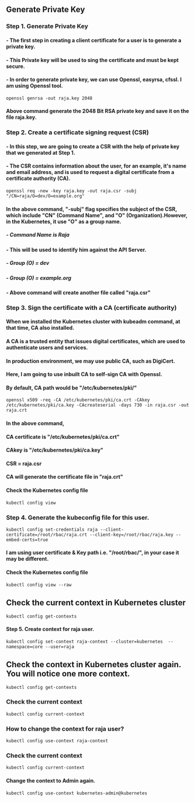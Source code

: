 
## Generate Private Key

### Step 1. Generate Private Key
####  - The first step in creating a client certificate for a user is to generate a private key. 
####  - This Private key will be used to sing the certificate and must be kept secure.
####  - In order to generate private key, we can use Openssl,  easyrsa, cfssl. I am using Openssl tool. 

```
openssl genrsa -out raja.key 2048
```
#### Above command generate the 2048 Bit RSA private key and save it on the file raja.key.

### Step 2.  Create a certificate signing request (CSR)

#### - In this step, we are going to create a CSR with the help  of private key that we generated at Step 1.
####  - The CSR contains information about the user, for an example, it's name and email address, and is used to request a digital certificate from a certificate authority (CA).
```
openssl req -new -key raja.key -out raja.csr -subj "/CN=raja/O=dev/O=example.org"
```

#### In the above command, "-subj" flag specifies the subject of the CSR, which include "CN" (Command Name", and "O" (Organization).However, in the Kubernetes, it use "O" as a group name. 
##### - Command Name is Raja 
####  - This will be used to identify him against the API Server.
#####  - Group (O) = dev
##### - Group (O) = example.org
#### - Above command will create another file called "raja.csr"

### Step 3.  Sign the certificate with a CA (certificate authority)
#### When we installed the Kubernetes cluster with kubeadm command, at that time, CA also installed. 
####  A CA is a trusted entity that issues digital certificates, which are used to authenticate users and services.
#### In production environment, we may use public CA, such as DigiCert. 
#### Here, I am going to use inbuilt CA to self-sign CA with Openssl.
#### By default, CA path would be "/etc/kubernetes/pki/"
```
openssl x509 -req -CA /etc/kubernetes/pki/ca.crt -CAkey /etc/kubernetes/pki/ca.key -CAcreateserial -days 730 -in raja.csr -out raja.crt
```
#### In the above command, 
#### CA certificate is "/etc/kubernetes/pki/ca.crt"
#### CAkey is "/etc/kubernetes/pki/ca.key"
#### CSR = raja.csr
#### CA will generate the certificate file in "raja.crt"


#### Check the Kubernetes config file 
```
kubectl config view
```
### Step 4. Generate the kubeconfig file for this user. 
```
kubectl config set-credentials raja --client-certificate=/root/rbac/raja.crt --client-key=/root/rbac/raja.key --embed-certs=true
```

#### I am using user certificate & Key path i.e. "/root/rbac/", in your case it may be different. 
#### Check the Kubernetes config file 
```
kubectl config view --raw 
```
## Check the current context in Kubernetes cluster

```
kubectl config get-contexts
```

#### Step 5. Create context for raja user.

```
kubectl config set-context raja-context --cluster=kubernetes  --namespace=core --user=raja 
```
## Check the context in Kubernetes cluster again. You will notice one more context.

```
kubectl config get-contexts
```

### Check the current context 
```
kubectl config current-context 
```
### How to change the context for raja user?
```
kubectl config use-context raja-context
```

### Check the current context 
```
kubectl config current-context 
```

#### Change the context to Admin again.
```
kubectl config use-context kubernetes-admin@kubernetes
```

